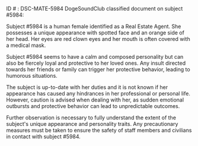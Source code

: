 ID # : DSC-MATE-5984
DogeSoundClub classified document on subject #5984:

Subject #5984 is a human female identified as a Real Estate Agent. She possesses a unique appearance with spotted face and an orange side of her head. Her eyes are red clown eyes and her mouth is often covered with a medical mask.

Subject #5984 seems to have a calm and composed personality but can also be fiercely loyal and protective to her loved ones. Any insult directed towards her friends or family can trigger her protective behavior, leading to humorous situations.

The subject is up-to-date with her duties and it is not known if her appearance has caused any hindrances in her professional or personal life. However, caution is advised when dealing with her, as sudden emotional outbursts and protective behavior can lead to unpredictable outcomes.

Further observation is necessary to fully understand the extent of the subject's unique appearance and personality traits. Any precautionary measures must be taken to ensure the safety of staff members and civilians in contact with subject #5984.